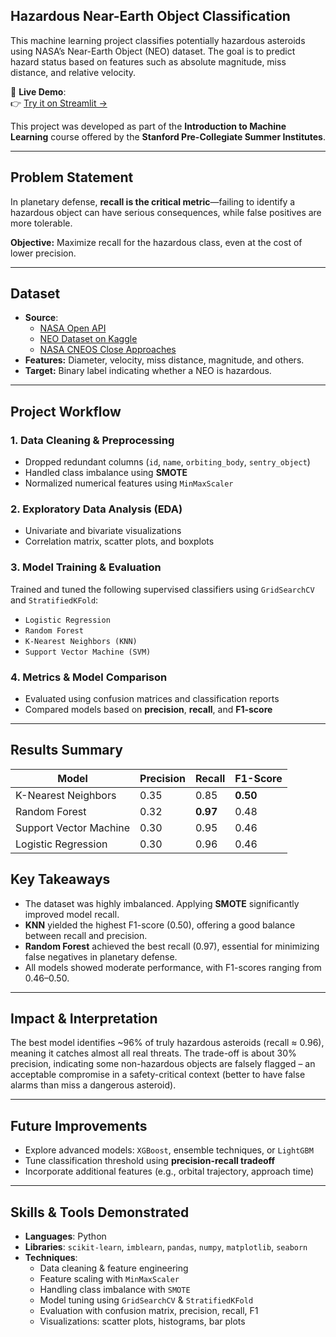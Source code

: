## Hazardous Near-Earth Object Classification

This machine learning project classifies potentially hazardous asteroids using NASA’s Near-Earth Object (NEO) dataset. The goal is to predict hazard status based on features such as absolute magnitude, miss distance, and relative velocity.

📍 **Live Demo**:  
👉 [Try it on Streamlit →](https://asteroid-classifier.streamlit.app/)

This project was developed as part of the **Introduction to Machine Learning** course offered by the **Stanford Pre-Collegiate Summer Institutes**.

---

## Problem Statement

In planetary defense, **recall is the critical metric**—failing to identify a hazardous object can have serious consequences, while false positives are more tolerable.

**Objective:** Maximize recall for the hazardous class, even at the cost of lower precision.

---

## Dataset

- **Source**:
  - [NASA Open API](https://api.nasa.gov/)
  - [NEO Dataset on Kaggle](https://www.kaggle.com/datasets/sameepvani/nasa-nearest-earth-objects?resource=download)
  - [NASA CNEOS Close Approaches](https://cneos.jpl.nasa.gov/ca/)
- **Features:** Diameter, velocity, miss distance, magnitude, and others.
- **Target:** Binary label indicating whether a NEO is hazardous.

---

## Project Workflow

### 1. Data Cleaning & Preprocessing
- Dropped redundant columns (`id`, `name`, `orbiting_body`, `sentry_object`)
- Handled class imbalance using **SMOTE**
- Normalized numerical features using `MinMaxScaler`

### 2. Exploratory Data Analysis (EDA)
- Univariate and bivariate visualizations
- Correlation matrix, scatter plots, and boxplots

### 3. Model Training & Evaluation
Trained and tuned the following supervised classifiers using `GridSearchCV` and `StratifiedKFold`:
- `Logistic Regression`
- `Random Forest`
- `K-Nearest Neighbors (KNN)`
- `Support Vector Machine (SVM)`

### 4. Metrics & Model Comparison
- Evaluated using confusion matrices and classification reports
- Compared models based on **precision**, **recall**, and **F1-score**

---

## Results Summary

| Model                  | Precision | Recall   | F1-Score |
|------------------------|-----------|----------|----------|
| K-Nearest Neighbors    | 0.35      | 0.85     | **0.50** |
| Random Forest          | 0.32      | **0.97** | 0.48     |
| Support Vector Machine | 0.30      | 0.95     | 0.46     |
| Logistic Regression    | 0.30      | 0.96     | 0.46     |


## Key Takeaways

- The dataset was highly imbalanced. Applying **SMOTE** significantly improved model recall.
- **KNN** yielded the highest F1-score (0.50), offering a good balance between recall and precision.
- **Random Forest** achieved the best recall (0.97), essential for minimizing false negatives in planetary defense.
- All models showed moderate performance, with F1-scores ranging from 0.46–0.50.

---

## Impact & Interpretation

The best model identifies ~96% of truly hazardous asteroids (recall ≈ 0.96), meaning it catches almost all real threats. The trade-off is about 30% precision, indicating some non-hazardous objects are falsely flagged – an acceptable compromise in a safety-critical context (better to have false alarms than miss a dangerous asteroid).

---

## Future Improvements

- Explore advanced models: `XGBoost`, ensemble techniques, or `LightGBM`
- Tune classification threshold using **precision-recall tradeoff**
- Incorporate additional features (e.g., orbital trajectory, approach time)

---

## Skills & Tools Demonstrated

- **Languages**: Python  
- **Libraries**: `scikit-learn`, `imblearn`, `pandas`, `numpy`, `matplotlib`, `seaborn`  
- **Techniques**:  
  - Data cleaning & feature engineering  
  - Feature scaling with `MinMaxScaler`  
  - Handling class imbalance with `SMOTE`  
  - Model tuning using `GridSearchCV` & `StratifiedKFold`  
  - Evaluation with confusion matrix, precision, recall, F1  
  - Visualizations: scatter plots, histograms, bar plots

